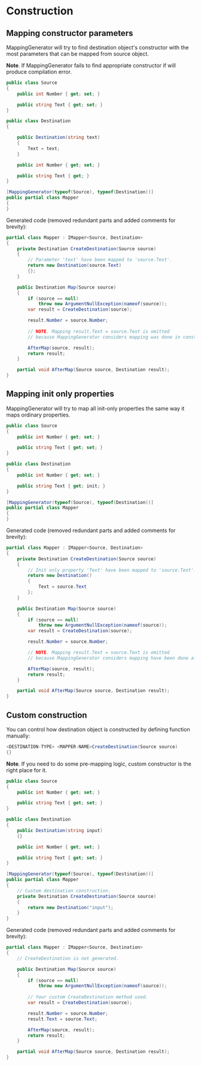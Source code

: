 # Construction

## Mapping constructor parameters

MappingGenerator will try to find destination object's constructor with the most parameters that can be mapped from source object.

**Note**. If MappingGenerator fails to find appropriate constructor if will produce compilation error.

```csharp
public class Source
{
    public int Number { get; set; }

    public string Text { get; set; }
}

public class Destination
{

    public Destination(string text)
    {
        Text = text;
    }

    public int Number { get; set; }

    public string Text { get; }
}

[MappingGenerator(typeof(Source), typeof(Destination))]
public partial class Mapper
{
}
```

Generated code (removed redundant parts and added comments for brevity):

```csharp
partial class Mapper : IMapper<Source, Destination>
{
    private Destination CreateDestination(Source source)
    {
        // Parameter 'text' have been mapped to 'source.Text'.
        return new Destination(source.Text)
        {};
    }

    public Destination Map(Source source)
    {
        if (source == null)
            throw new ArgumentNullException(nameof(source));
        var result = CreateDestination(source);

        result.Number = source.Number;
        
        // NOTE. Mapping result.Text = source.Text is omitted
        // because MappingGenerator considers mapping was done in constructor.

        AfterMap(source, result);
        return result;
    }

    partial void AfterMap(Source source, Destination result);
}
```

## Mapping init only properties

MappingGenerator will try to map all init-only properties the same way it maps ordinary properties.

```csharp
public class Source
{
    public int Number { get; set; }

    public string Text { get; set; }
}

public class Destination
{
    public int Number { get; set; }

    public string Text { get; init; }
}

[MappingGenerator(typeof(Source), typeof(Destination))]
public partial class Mapper
{
}
```

Generated code (removed redundant parts and added comments for brevity):

```csharp
partial class Mapper : IMapper<Source, Destination>
{
    private Destination CreateDestination(Source source)
    {
        // Init only property 'Text' have been mapped to 'source.Text'.
        return new Destination()
        { 
            Text = source.Text
        };
    }

    public Destination Map(Source source)
    {
        if (source == null)
            throw new ArgumentNullException(nameof(source));
        var result = CreateDestination(source);

        result.Number = source.Number;

        // NOTE. Mapping result.Text = source.Text is omitted
        // because MappingGenerator considers mapping have been done already.

        AfterMap(source, result);
        return result;
    }

    partial void AfterMap(Source source, Destination result);
}
```

## Custom construction

You can control how destination object is constructed by defining function manually:

```csharp
<DESTINATION-TYPE> <MAPPER-NAME>CreateDestination(Source source)
{}
```

**Note**. If you need to do some pre-mapping logic, custom constructor is the right place for it.

```csharp
public class Source
{
    public int Number { get; set; }

    public string Text { get; set; }
}

public class Destination
{
    public Destination(string input) 
    {}

    public int Number { get; set; }

    public string Text { get; set; }
}

[MappingGenerator(typeof(Source), typeof(Destination))]
public partial class Mapper
{ 
    // Custom destination construction.
    private Destination CreateDestination(Source source)
    {
        return new Destination("input");
    }
}
```

Generated code (removed redundant parts and added comments for brevity):

```csharp
partial class Mapper : IMapper<Source, Destination>
{
    // CreateDestination is not generated.

    public Destination Map(Source source)
    {
        if (source == null)
            throw new ArgumentNullException(nameof(source));
        
        // Your custom CreateDestination method used.
        var result = CreateDestination(source);

        result.Number = source.Number;
        result.Text = source.Text;

        AfterMap(source, result);
        return result;
    }

    partial void AfterMap(Source source, Destination result);
}
```

